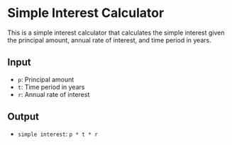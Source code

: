 # Simple Interest Calculator

This is a simple interest calculator that calculates the simple interest given the principal amount, annual rate of interest, and time period in years.

## Input
- `p`: Principal amount
- `t`: Time period in years
- `r`: Annual rate of interest

## Output
- `simple interest`: `p * t * r`
